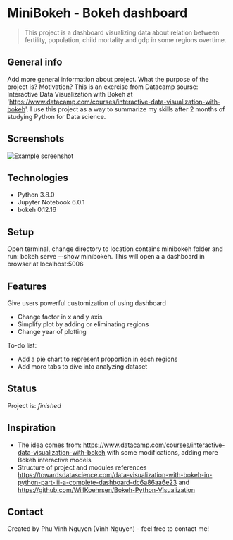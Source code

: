 # MiniBokeh - Bokeh dashboard
> This project is a dashboard visualizing data about relation between fertility, population, child mortality and gdp in some regions overtime. 

## General info
Add more general information about project. What the purpose of the project is? Motivation?
This is an exercise from Datacamp sourse: Interactive Data Visualization with Bokeh at 'https://www.datacamp.com/courses/interactive-data-visualization-with-bokeh'. I use this project as a way to summarize my skills after 2 months of studying Python for Data science. 

## Screenshots
![Example screenshot](./img/screenshot.png)

## Technologies
* Python 3.8.0
* Jupyter Notebook 6.0.1
* bokeh 0.12.16

## Setup
Open terminal, change directory to location contains minibokeh folder and run: bokeh serve --show minibokeh. This will open a a dashboard in browser at localhost:5006

## Features
Give users powerful customization of using dashboard
* Change factor in x and y axis
* Simplify plot by adding or eliminating regions
* Change year of plotting

To-do list:
* Add a pie chart to represent proportion in each regions
* Add more tabs to dive into analyzing dataset

## Status
Project is:  _finished_

## Inspiration
* The idea comes from: https://www.datacamp.com/courses/interactive-data-visualization-with-bokeh with some modifications, adding more Bokeh interactive models
* Structure of project and modules references https://towardsdatascience.com/data-visualization-with-bokeh-in-python-part-iii-a-complete-dashboard-dc6a86aa6e23 and https://github.com/WillKoehrsen/Bokeh-Python-Visualization

## Contact
Created by Phu Vinh Nguyen (Vinh Nguyen) - feel free to contact me!
